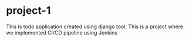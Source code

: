 # project-1
This is todo application created using django tool. This is a project where we implemented CI/CD pipeline using Jenkins
